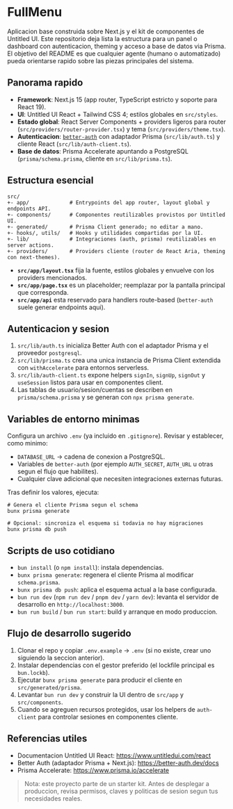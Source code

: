 ﻿# FullMenu

Aplicacion base construida sobre Next.js y el kit de componentes de Untitled UI. Este repositorio deja lista la estructura para un panel o dashboard con autenticacion, theming y acceso a base de datos via Prisma. El objetivo del README es que cualquier agente (humano o automatizado) pueda orientarse rapido sobre las piezas principales del sistema.

## Panorama rapido
- **Framework**: Next.js 15 (app router, TypeScript estricto y soporte para React 19).
- **UI**: Untitled UI React + Tailwind CSS 4; estilos globales en `src/styles`.
- **Estado global**: React Server Components + providers ligeros para router (`src/providers/router-provider.tsx`) y tema (`src/providers/theme.tsx`).
- **Autenticacion**: [`better-auth`](https://better-auth.dev/) con adaptador Prisma (`src/lib/auth.ts`) y cliente React (`src/lib/auth-client.ts`).
- **Base de datos**: Prisma Accelerate apuntando a PostgreSQL (`prisma/schema.prisma`, cliente en `src/lib/prisma.ts`).

## Estructura esencial
```
src/
+- app/             # Entrypoints del app router, layout global y endpoints API.
+- components/      # Componentes reutilizables provistos por Untitled UI.
+- generated/       # Prisma Client generado; no editar a mano.
+- hooks/, utils/   # Hooks y utilidades compartidas por la UI.
+- lib/             # Integraciones (auth, prisma) reutilizables en server actions.
+- providers/       # Providers cliente (router de React Aria, theming con next-themes).
```
- **`src/app/layout.tsx`** fija la fuente, estilos globales y envuelve con los providers mencionados.
- **`src/app/page.tsx`** es un placeholder; reemplazar por la pantalla principal que corresponda.
- **`src/app/api`** esta reservado para handlers route-based (`better-auth` suele generar endpoints aqui).

## Autenticacion y sesion
1. `src/lib/auth.ts` inicializa Better Auth con el adaptador Prisma y el proveedor `postgresql`.
2. `src/lib/prisma.ts` crea una unica instancia de Prisma Client extendida con `withAccelerate` para entornos serverless.
3. `src/lib/auth-client.ts` expone helpers `signIn`, `signUp`, `signOut` y `useSession` listos para usar en componentes client.
4. Las tablas de usuario/sesion/cuentas se describen en `prisma/schema.prisma` y se generan con `npx prisma generate`.

## Variables de entorno minimas
Configura un archivo `.env` (ya incluido en `.gitignore`). Revisar y establecer, como minimo:
- `DATABASE_URL` -> cadena de conexion a PostgreSQL.
- Variables de `better-auth` (por ejemplo `AUTH_SECRET`, `AUTH_URL` u otras segun el flujo que habilites).
- Cualquier clave adicional que necesiten integraciones externas futuras.

Tras definir los valores, ejecuta:
```
# Genera el cliente Prisma segun el schema
bunx prisma generate

# Opcional: sincroniza el esquema si todavia no hay migraciones
bunx prisma db push
```

## Scripts de uso cotidiano
- `bun install` (o `npm install`): instala dependencias.
- `bunx prisma generate`: regenera el cliente Prisma al modificar `schema.prisma`.
- `bunx prisma db push`: aplica el esquema actual a la base configurada.
- `bun run dev` (`npm run dev` / `pnpm dev` / `yarn dev`): levanta el servidor de desarrollo en `http://localhost:3000`.
- `bun run build` / `bun run start`: build y arranque en modo produccion.

## Flujo de desarrollo sugerido
1. Clonar el repo y copiar `.env.example` -> `.env` (si no existe, crear uno siguiendo la seccion anterior).
2. Instalar dependencias con el gestor preferido (el lockfile principal es `bun.lockb`).
3. Ejecutar `bunx prisma generate` para producir el cliente en `src/generated/prisma`.
4. Levantar `bun run dev` y construir la UI dentro de `src/app` y `src/components`.
5. Cuando se agreguen recursos protegidos, usar los helpers de `auth-client` para controlar sesiones en componentes cliente.

## Referencias utiles
- Documentacion Untitled UI React: <https://www.untitledui.com/react>
- Better Auth (adaptador Prisma + Next.js): <https://better-auth.dev/docs>
- Prisma Accelerate: <https://www.prisma.io/accelerate>

> Nota: este proyecto parte de un starter kit. Antes de desplegar a produccion, revisa permisos, claves y politicas de sesion segun tus necesidades reales.
